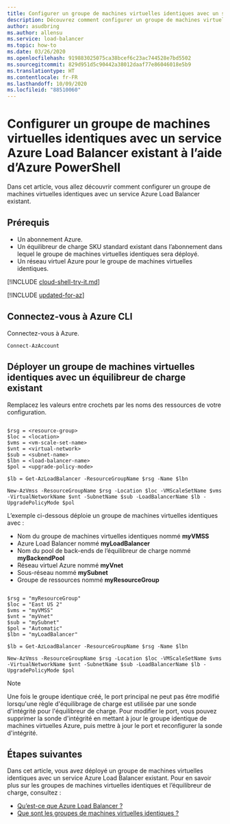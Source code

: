 ```yaml
---
title: Configurer un groupe de machines virtuelles identiques avec un service Azure Load Balancer existant - Azure PowerShell
description: Découvrez comment configurer un groupe de machines virtuelles identiques avec un service Azure Load Balancer existant.
author: asudbring
ms.author: allensu
ms.service: load-balancer
ms.topic: how-to
ms.date: 03/26/2020
ms.openlocfilehash: 919883025075ca38bcef6c23ac744528e7bd5502
ms.sourcegitcommit: 829d951d5c90442a38012daaf77e86046018e5b9
ms.translationtype: HT
ms.contentlocale: fr-FR
ms.lasthandoff: 10/09/2020
ms.locfileid: "88510060"
---
```

# <a name="configure-a-virtual-machine-scale-set-with-an-existing-azure-load-balancer-using-azure-powershell"></a>Configurer un groupe de machines virtuelles identiques avec un service Azure Load Balancer existant à l’aide d’Azure PowerShell

Dans cet article, vous allez découvrir comment configurer un groupe de machines virtuelles identiques avec un service Azure Load Balancer existant.

## <a name="prerequisites"></a>Prérequis

- Un abonnement Azure.
- Un équilibreur de charge SKU standard existant dans l’abonnement dans lequel le groupe de machines virtuelles identiques sera déployé.
- Un réseau virtuel Azure pour le groupe de machines virtuelles identiques.

[!INCLUDE [cloud-shell-try-it.md](../../includes/cloud-shell-try-it.md)]

[!INCLUDE [updated-for-az](../../includes/updated-for-az.md)]

## <a name="sign-in-to-azure-cli"></a>Connectez-vous à Azure CLI

Connectez-vous à Azure.

```azurepowershell-interactive
Connect-AzAccount
```

## <a name="deploy-a-virtual-machine-scale-set-with-existing-load-balancer"></a>Déployer un groupe de machines virtuelles identiques avec un équilibreur de charge existant

Remplacez les valeurs entre crochets par les noms des ressources de votre configuration.

```azurepowershell-interactive

$rsg = <resource-group>
$loc = <location>
$vms = <vm-scale-set-name>
$vnt = <virtual-network>
$sub = <subnet-name>
$lbn = <load-balancer-name>
$pol = <upgrade-policy-mode>

$lb = Get-AzLoadBalancer -ResourceGroupName $rsg -Name $lbn

New-AzVmss -ResourceGroupName $rsg -Location $loc -VMScaleSetName $vms -VirtualNetworkName $vnt -SubnetName $sub -LoadBalancerName $lb -UpgradePolicyMode $pol

```

L’exemple ci-dessous déploie un groupe de machines virtuelles identiques avec :

- Nom du groupe de machines virtuelles identiques nommé **myVMSS**
- Azure Load Balancer nommé **myLoadBalancer**
- Nom du pool de back-ends de l’équilibreur de charge nommé **myBackendPool**
- Réseau virtuel Azure nommé **myVnet**
- Sous-réseau nommé **mySubnet**
- Groupe de ressources nommé **myResourceGroup**

```azurepowershell-interactive

$rsg = "myResourceGroup"
$loc = "East US 2"
$vms = "myVMSS"
$vnt = "myVnet"
$sub = "mySubnet"
$pol = "Automatic"
$lbn = "myLoadBalancer"

$lb = Get-AzLoadBalancer -ResourceGroupName $rsg -Name $lbn

New-AzVmss -ResourceGroupName $rsg -Location $loc -VMScaleSetName $vms -VirtualNetworkName $vnt -SubnetName $sub -LoadBalancerName $lb -UpgradePolicyMode $pol
```
> [!NOTE]
> Une fois le groupe identique créé, le port principal ne peut pas être modifié lorsqu'une règle d'équilibrage de charge est utilisée par une sonde d'intégrité pour l'équilibreur de charge. Pour modifier le port, vous pouvez supprimer la sonde d'intégrité en mettant à jour le groupe identique de machines virtuelles Azure, puis mettre à jour le port et reconfigurer la sonde d'intégrité.

## <a name="next-steps"></a>Étapes suivantes

Dans cet article, vous avez déployé un groupe de machines virtuelles identiques avec un service Azure Load Balancer existant.  Pour en savoir plus sur les groupes de machines virtuelles identiques et l’équilibreur de charge, consultez :

- [Qu’est-ce que Azure Load Balancer ?](load-balancer-overview.md)
- [Que sont les groupes de machines virtuelles identiques ?](../virtual-machine-scale-sets/overview.md)
